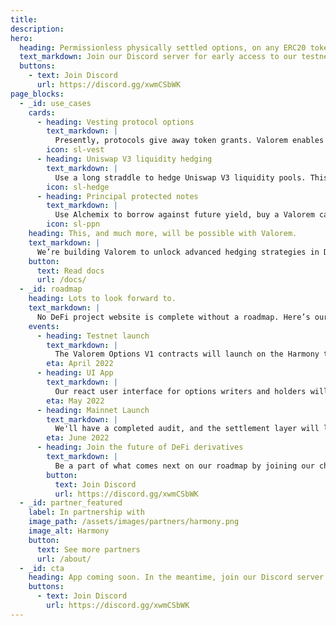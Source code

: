 ```yaml
---
title:
description:
hero:
  heading: Permissionless physically settled options, on any ERC20 token.
  text_markdown: Join our Discord server for early access to our testnet release.
  buttons:
    - text: Join Discord
      url: https://discord.gg/xwmCSbWK
page_blocks:
  - _id: use_cases
    cards:
      - heading: Vesting protocol options
        text_markdown: |
          Presently, protocols give away token grants. Valorem enables traditional strike option equity grants on ERC-20 Tokens.
        icon: sl-vest
      - heading: Uniswap V3 liquidity hedging
        text_markdown: |
          Use a long straddle to hedge Uniswap V3 liquidity pools. This strategy is a suitable hedge for remaining in position at either end of a concentrated LP.
        icon: sl-hedge
      - heading: Principal protected notes
        text_markdown: |
          Use Alchemix to borrow against future yield, buy a Valorem call option with the yield, and voila, a principal protected note.
        icon: sl-ppn
    heading: This, and much more, will be possible with Valorem.
    text_markdown: |
      We’re building Valorem to unlock advanced hedging strategies in DeFi and enable more efficient yield on-chain. This flexible primitive can be leveraged to create new defi components.
    button:
      text: Read docs
      url: /docs/
  - _id: roadmap
    heading: Lots to look forward to.
    text_markdown: |
      No DeFi project website is complete without a roadmap. Here’s ours.
    events:
      - heading: Testnet launch
        text_markdown: |
          The Valorem Options V1 contracts will launch on the Harmony testnet and be available to users so that we can get feedback and iterate.
        eta: April 2022
      - heading: UI App
        text_markdown: |
          Our react user interface for options writers and holders will be ready to use.
        eta: May 2022
      - heading: Mainnet Launch
        text_markdown: |
          We'll have a completed audit, and the settlement layer will launch on mainnet.
        eta: June 2022
      - heading: Join the future of DeFi derivatives
        text_markdown: |
          Be a part of what comes next on our roadmap by joining our chat and letting us know what you'd like to see.
        button:
          text: Join Discord
          url: https://discord.gg/xwmCSbWK
  - _id: partner_featured
    label: In partnership with
    image_path: /assets/images/partners/harmony.png
    image_alt: Harmony
    button:
      text: See more partners
      url: /about/
  - _id: cta
    heading: App coming soon. In the meantime, join our Discord server to get early access to our testnet release.
    buttons:
      - text: Join Discord
        url: https://discord.gg/xwmCSbWK
---
```

